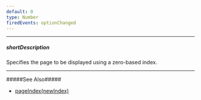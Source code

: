 ```yaml
---
default: 0
type: Number
firedEvents: optionChanged
---
```

---
##### shortDescription
Specifies the page to be displayed using a zero-based index.

---
#####See Also#####
- [pageIndex(newIndex)](/api-reference/10%20UI%20Widgets/GridBase/3%20Methods/pageIndex(newIndex).md '{basewidgetpath}/Methods/#pageIndexnewIndex')